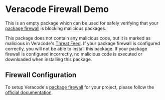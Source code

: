 # Veracode Firewall Demo

This is an empty package which can be used for safely verifying that your
[package firewall] is blocking malicious packages.

This package does not contain any malicious code, but it is marked as malicious
in Veracode's [Threat Feed]. If your package firewall is configured correctly,
you will not be able to install this package. If your package firewall is
configured incorrectly, no malicious code is executed or downloaded when
installing this package.

[Threat Feed]: https://docs.phylum.io/knowledge_base/threat_feed

## Firewall Configuration

To setup Veracode's [package firewall] for your project, please follow the
[official documentation][setup].

[package firewall]: https://docs.phylum.io/package_firewall/about
[setup]: https://docs.phylum.io/package_firewall/about#configuration
